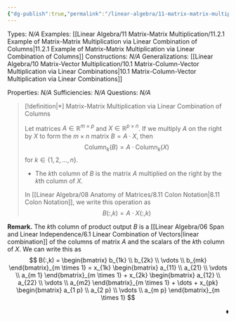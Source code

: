 ```yaml
---
{"dg-publish":true,"permalink":"/linear-algebra/11-matrix-matrix-multiplication/11-2-matrix-matrix-multiplication-via-linear-combination-of-columns/","tags":["Type/Definition","Topic/Linear_Algebra"]}
---
```


Types: *N/A*
Examples: [[Linear Algebra/11 Matrix-Matrix Multiplication/11.2.1 Example of Matrix-Matrix Multiplication via Linear Combination of Columns\|11.2.1 Example of Matrix-Matrix Multiplication via Linear Combination of Columns]]
Constructions: *N/A*
Generalizations: [[Linear Algebra/10 Matrix-Vector Multiplication/10.1 Matrix-Column-Vector Multiplication via Linear Combinations\|10.1 Matrix-Column-Vector Multiplication via Linear Combinations]]

Properties: *N/A*
Sufficiencies: *N/A*
Questions: *N/A*

> [!definition|*] Matrix-Matrix Multiplication via Linear Combination of Columns
> 
> Let matrices $A \in \mathbb{R}^{m \times p}$ and $X \in \mathbb{R}^{p \times n}$. If we multiply $A$ on the right by $X$ to form the $m \times n$ matrix $B = A \cdot X$, then
> $$
> \text{Column}_{k}(B) = A \cdot \text{Column}_{k}(X)
> $$
> for $k \in \{ 1, 2, \dots, n \}$. 
> - The $k$th column of $B$ is the matrix $A$ multiplied on the right by the $k$th column of $X$.
> 
> In [[Linear Algebra/08 Anatomy of Matrices/8.11 Colon Notation\|8.11 Colon Notation]], we write this operation as
> $$
> B(:,k) = A \cdot X(:,k)
> $$

**Remark.** The $k$th column of product output $B$ is a [[Linear Algebra/06 Span and Linear Independence/6.1 Linear Combination of Vectors\|linear combination]] of the columns of matrix $A$ and the scalars of the $k$th column of $X$. We can write this as
$$
B(:,k) = \begin{bmatrix}
b_{1k} \\
b_{2k} \\
\vdots \\
b_{mk}
\end{bmatrix}_{m \times 1} = x_{1k} \begin{bmatrix}
a_{11} \\
a_{21} \\
\vdots \\
a_{m 1}
\end{bmatrix}_{m \times 1} + x_{2k} \begin{bmatrix} 
a_{12} \\
a_{22} \\
\vdots \\
a_{m2}
\end{bmatrix}_{m \times 1} + \dots + x_{pk} \begin{bmatrix}
a_{1 p} \\
a_{2 p} \\
\vdots \\
a_{m p}
\end{bmatrix}_{m \times 1}
$$

 <span style='float:right;'>$\blacklozenge$</span>